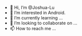 - 👋 Hi, I’m @Joshua-Lu
- 👀 I’m interested in Android.
- 🌱 I’m currently learning ...
- 💞️ I’m looking to collaborate on ...
- 📫 How to reach me ...

<!---
Joshua-Lu/Joshua-Lu is a ✨ special ✨ repository because its `README.md` (this file) appears on your GitHub profile.
You can click the Preview link to take a look at your changes.
--->
